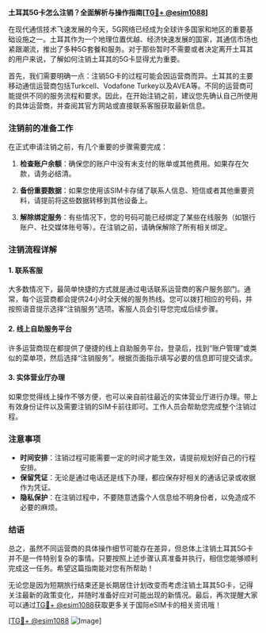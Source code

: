 **土耳其5G卡怎么注销？全面解析与操作指南[[TG💪+ @esim1088](https://t.me/s/esim1088)]**

在现代通信技术飞速发展的今天，5G网络已经成为全球许多国家和地区的重要基础设施之一。土耳其作为一个地理位置优越、经济快速发展的国家，其通信市场也紧跟潮流，推出了多种5G套餐和服务。对于那些暂时不需要或者决定离开土耳其的用户来说，了解如何注销土耳其的5G卡显得尤为重要。

首先，我们需要明确一点：注销5G卡的过程可能会因运营商而异。土耳其的主要移动通信运营商包括Turkcell、Vodafone Turkey以及AVEA等。不同的运营商可能提供不同的服务流程和要求。因此，在开始注销之前，建议您先确认自己所使用的具体运营商，并查阅其官方网站或直接联系客服获取最新信息。

### 注销前的准备工作

在正式申请注销之前，有几个重要的步骤需要完成：

1. **检查账户余额**：确保您的账户中没有未支付的账单或其他费用。如果存在欠款，请务必结清。
   
2. **备份重要数据**：如果您使用该SIM卡存储了联系人信息、短信或者其他重要资料，请提前将这些数据转移到其他设备上。
   
3. **解除绑定服务**：有些情况下，您的号码可能已经绑定了某些在线服务（如银行账户、社交媒体账号等）。在注销之前，请确保解除了所有相关绑定。

### 注销流程详解

#### 1. 联系客服
大多数情况下，最简单快捷的方式就是通过电话联系运营商的客户服务部门。通常，每个运营商都会提供24小时全天候的服务热线。您可以拨打相应的号码，并按照语音提示选择“注销服务”选项。客服人员会引导您完成后续步骤。

#### 2. 线上自助服务平台
许多运营商现在都提供了便捷的线上自助服务平台。登录后，找到“账户管理”或类似的菜单项，然后选择“注销服务”。根据页面指示填写必要的信息即可提交请求。

#### 3. 实体营业厅办理
如果您觉得线上操作不够方便，也可以亲自前往最近的实体营业厅进行办理。带上有效身份证件以及需要注销的SIM卡前往即可。工作人员会帮助您完成整个注销过程。

### 注意事项

- **时间安排**：注销过程可能需要一定的时间才能生效，请提前规划好自己的行程安排。
- **保留凭证**：无论是通过电话还是线下办理，都应保存好相关的通话记录或收据作为凭证。
- **隐私保护**：在注销过程中，不要随意透露个人信息给不明身份者，以免造成不必要的麻烦。

### 结语

总之，虽然不同运营商的具体操作细节可能存在差异，但总体上注销土耳其5G卡并不是一件特别复杂的事情。只要按照上述步骤认真准备并执行，相信您能够顺利完成这一任务。希望这篇指南能对您有所帮助！

无论您是因为短期旅行结束还是长期居住计划改变而考虑注销土耳其5G卡，记得关注最新的政策变化，并随时准备好应对可能出现的新情况。最后，再次提醒大家可以通过[TG💪+ @esim1088](https://t.me/s/esim1088)获取更多关于国际eSIM卡的相关资讯哦！

[[TG💪+ @esim1088](https://t.me/s/esim1088) ![Image](https://i.postimg.cc/4NQfJmqS/Snipaste-2025-05-13-00-14-12.png)]